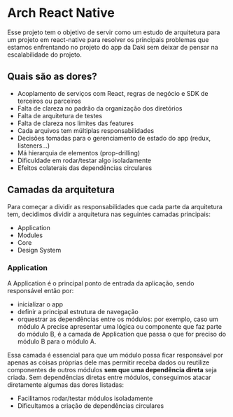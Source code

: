 # Arch React Native

Esse projeto tem o objetivo de servir como um estudo de arquitetura para um projeto em react-native para resolver os principais problemas que estamos enfrentando no projeto do app da Daki sem deixar de pensar na escalabilidade do projeto.

## Quais são as dores?

- Acoplamento de serviços com React, regras de negócio e SDK de terceiros ou parceiros 
- Falta de clareza no padrão da organização dos diretórios
- Falta de arquitetura de testes
- Falta de clareza nos limites das features
- Cada arquivos tem múltiplas responsabilidades
- Decisões tomadas para o gerenciamento de estado do app (redux, listeners...)
- Má hierarquia de elementos (prop-drilling)
- Dificuldade em rodar/testar algo isoladamente
- Efeitos colaterais das dependências circulares

## Camadas da arquitetura

Para começar a dividir as responsabilidades que cada parte da arquitetura tem, decidimos dividir a arquitetura nas seguintes camadas principais:

- Application
- Modules
- Core
- Design System

### Application

A Application é o principal ponto de entrada da aplicação, sendo responsável então por:

- inicializar o app
- definir a principal estrutura de navegação
- orquestrar as dependências entre os módulos: por exemplo, caso um módulo A precise apresentar uma lógica ou componente que faz parte do módulo B, é a camada de Application que passa o que for preciso do módulo B para o módulo A.

Essa camada é essencial para que um módulo possa ficar responsável por apenas as coisas próprias dele mas permitir receba dados ou reutilize componentes de outros módulos **sem que uma dependência direta** seja criada. Sem dependências diretas entre módulos, conseguimos atacar diretamente algumas das dores listadas:

- Facilitamos rodar/testar módulos isoladamente
- Dificultamos a criação de dependências circulares
